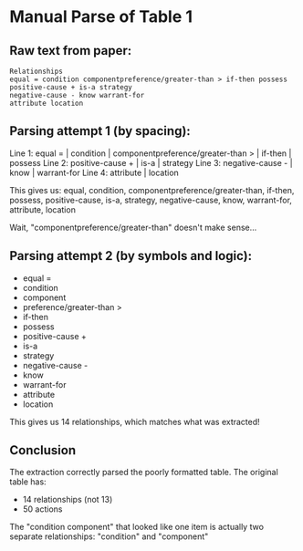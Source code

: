 # Manual Parse of Table 1

## Raw text from paper:
```
Relationships
equal = condition componentpreference/greater-than > if-then possess
positive-cause + is-a strategy
negative-cause - know warrant-for
attribute location
```

## Parsing attempt 1 (by spacing):
Line 1: equal = | condition | componentpreference/greater-than > | if-then | possess
Line 2: positive-cause + | is-a | strategy
Line 3: negative-cause - | know | warrant-for
Line 4: attribute | location

This gives us: equal, condition, componentpreference/greater-than, if-then, possess, positive-cause, is-a, strategy, negative-cause, know, warrant-for, attribute, location

Wait, "componentpreference/greater-than" doesn't make sense...

## Parsing attempt 2 (by symbols and logic):
- equal =
- condition
- component
- preference/greater-than >
- if-then
- possess
- positive-cause +
- is-a
- strategy
- negative-cause -
- know
- warrant-for
- attribute
- location

This gives us 14 relationships, which matches what was extracted!

## Conclusion
The extraction correctly parsed the poorly formatted table. The original table has:
- 14 relationships (not 13)
- 50 actions

The "condition component" that looked like one item is actually two separate relationships: "condition" and "component"